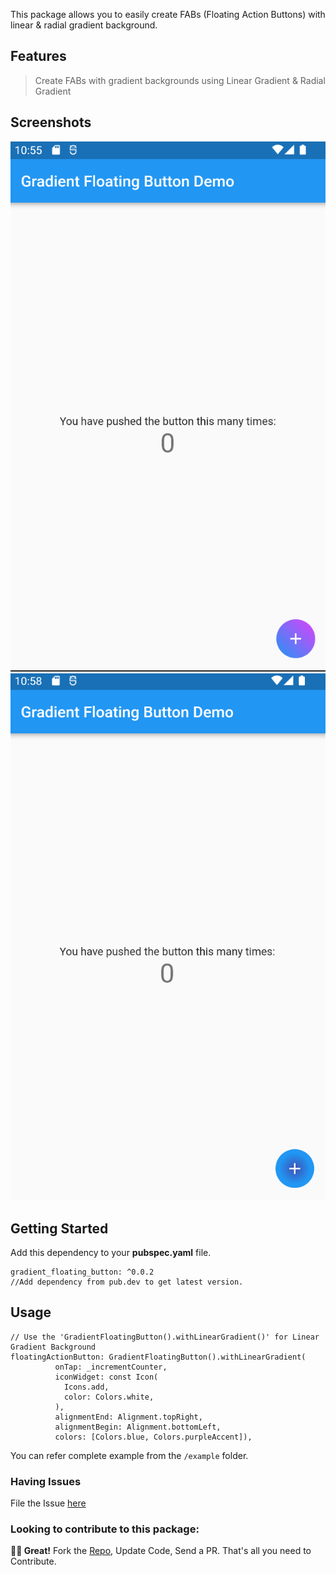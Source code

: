 <!-- 
This README describes the package. If you publish this package to pub.dev,
this README's contents appear on the landing page for your package.

For information about how to write a good package README, see the guide for
[writing package pages](https://dart.dev/guides/libraries/writing-package-pages). 

For general information about developing packages, see the Dart guide for
[creating packages](https://dart.dev/guides/libraries/create-library-packages)
and the Flutter guide for
[developing packages and plugins](https://flutter.dev/developing-packages). 
-->

This package allows you to easily create FABs (Floating Action Buttons) with linear & radial gradient background.

## Features
> Create FABs with gradient backgrounds using Linear Gradient & Radial Gradient

## Screenshots

!["Screenshot_1](assets/screenshot_1.png)
!["Screenshot_2](assets/screenshot_2.png)



## Getting Started

Add this dependency to your **pubspec.yaml** file.

```
gradient_floating_button: ^0.0.2
//Add dependency from pub.dev to get latest version.
```

## Usage

```
// Use the 'GradientFloatingButton().withLinearGradient()' for Linear Gradient Background
floatingActionButton: GradientFloatingButton().withLinearGradient(
          onTap: _incrementCounter,
          iconWidget: const Icon(
            Icons.add,
            color: Colors.white,
          ),
          alignmentEnd: Alignment.topRight,
          alignmentBegin: Alignment.bottomLeft,
          colors: [Colors.blue, Colors.purpleAccent]),
```

You can refer complete example from the `/example` folder.

### Having Issues

File the Issue [here](https://github.com/7span/gradient-floating-button-flutter/issues)

### Looking to contribute to this package:

**🤘🏻 Great!**
Fork the [Repo](https://github.com/7span/gradient-floating-button-flutter), Update Code, Send a PR. That's all you need to Contribute.


